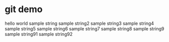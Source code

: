 # git demo
 hello world
 sample string
 sample string2
 sample string3
 sample string4
 sample string5
 sample string6
 sample string7
 sample string8
 sample string9
 sample string91
 sample string92
